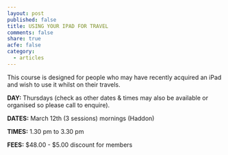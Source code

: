```yaml
---
layout: post
published: false
title: USING YOUR IPAD FOR TRAVEL
comments: false
share: true
acfe: false
category: 
  - articles
---
```


This course is designed for people who may have recently acquired an iPad and wish to use it whilst on their travels.

**DAY:** Thursdays (check as other dates & times may also be available or organised so please call to enquire).

**DATES:** March 12th (3 sessions) mornings (Haddon)

**TIMES:** 1.30 pm to 3.30 pm

**FEES:** $48.00 - $5.00 discount for members